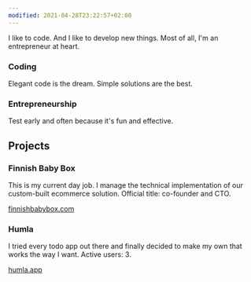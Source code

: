 ```yaml
---
modified: 2021-04-28T23:22:57+02:00
---
```


I like to code. And I like to develop new things. Most of all, I'm an
entrepreneur at heart.

### Coding

Elegant code is the dream. Simple solutions are the best.

### Entrepreneurship

Test early and often because it's fun and effective.

## Projects

### Finnish Baby Box

This is my current day job. I manage the technical implementation of our
custom-built ecommerce solution. Official title: co-founder and CTO.

[finnishbabybox.com](https://www.finnishbabybox.com)

### Humla

I tried every todo app out there and finally decided to make my own that
works the way I want. Active users: 3.

[humla.app](https://humla.app)